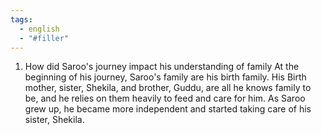 ```yaml
---
tags:
  - english
  - "#filler"
---
```


1. How did Saroo's journey impact his understanding of family
At the beginning of his journey, Saroo's family are his birth family. His Birth mother, sister, Shekila, and brother, Guddu, are all he knows family to be, and he relies on them heavily to feed and care for him. As Saroo grew up, he became more independent and started taking care of his sister, Shekila. 

